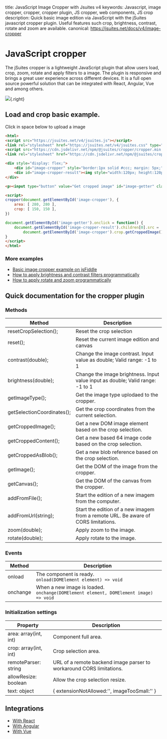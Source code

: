 title: JavaScript Image Cropper with Jsuites v4
keywords: Javascript, image cropper, cropper, cropper plugin, JS cropper, web components, JS crop
description: Quick basic image edition via JavaScript with the jSuites javascript cropper plugin. Useful features such crop, brightness, contrast, rotate and zoom are available.
canonical: https://jsuites.net/docs/v4/image-cropper

JavaScript cropper
==================

The jSuites cropper is a lightweight JavaScript plugin that allow users load, crop, zoom, rotate and apply filters to a image. The plugin is responsive and brings a great user experience across different devices. It is a full open source powerful solution that can be integrated with React, Angular, Vue and among others.

![](img/js-crop.svg){.right}

  
  

Load and crop basic example.
----------------------------

Click in space below to upload a image  

```html
<html>
<script src="https://jsuites.net/v4/jsuites.js"></script>
<link rel="stylesheet" href="https://jsuites.net/v4/jsuites.css" type="text/css" />
<script src="https://cdn.jsdelivr.net/npm/@jsuites/cropper/cropper.min.js"></script>
<link rel="stylesheet" href="https://cdn.jsdelivr.net/npm/@jsuites/cropper/cropper.min.css" type="text/css" />

<div style="display: flex;">
    <div id="image-cropper" style="border:1px solid #ccc; margin: 5px;"></div>
    <div id="image-cropper-result"><img style="width:120px; height:120px; margin: 5px;"></div>
</div>

<p><input type="button" value="Get cropped image" id="image-getter" class="jbutton dark"></p>

<script>
cropper(document.getElementById('image-cropper'), {
    area: [ 280, 280 ],
    crop: [ 150, 150 ],
})

document.getElementById('image-getter').onclick = function() {
    document.getElementById('image-cropper-result').children[0].src =
        document.getElementById('image-cropper').crop.getCroppedImage().src;
}
</script>
</html>
```

  

### More examples

* [Basic image cropper example on jsFiddle](https://jsfiddle.net/spreadsheet/1a5mts0u/)
* [How to apply brightness and contrast filters programmatically](/docs/v4/image-cropper/brightness-and-contrast-filters)
* [How to apply rotate and zoom programmatically](/docs/v4/image-cropper/rotate-and-zoom)

  
  

Quick documentation for the cropper plugin
------------------------------------------

### Methods

| Method | Description |
| --- | --- |
| resetCropSelection(); | Reset the crop selection |
| reset(); | Reset the current image edition and canvas |
| contrast(double); | Change the image contrast. Input value as double; Valid range: -1 to 1 |
| brightness(double); | Change the image brightness. Input value input as double; Valid range: -1 to 1 |
| getImageType(); | Get the image type uplodaed to the cropper. |
| getSelectionCoordinates(); | Get the crop coordinates from the current selection. |
| getCroppedImage(); | Get a new DOM image element based on the crop selection. |
| getCroppedContent(); | Get a new based 64 image code based on the crop selection. |
| getCroppedAsBlob(); | Get a new blob reference based on the crop selection. |
| getImage(); | Get the DOM of the image from the cropper. |
| getCanvas(); | Get the DOM of the canvas from the cropper. |
| addFromFile(); | Start the edition of a new imagem from the computer. |
| addFromUrl(string); | Start the edition of a new imagem from a remote URL. Be aware of CORS limitations. |
| zoom(double); | Apply zoom to the image. |
| rotate(double); | Apply rotate to the image. |

  
  

### Events

| Method | Description |
| --- | --- |
| onload | The component is ready.  <br>`onload(DOMElement element) => void` |
| onchange | When a new image is loaded.  <br>`onchange(DOMElement element, DOMElement image) => void` |

  
  

### Initialization settings

| Property | Description |
| --- | --- |
| area: array(int, int) | Component full area. |
| crop: array(int, int) | Crop selection area. |
| remoteParser: string | URL of a remote backend image parser to workaround CORS limitations. |
| allowResize: boolean | Allow the crop selection resize. |
| text: object | { extensionNotAllowed:'', imageTooSmall:'' } |

  
  
  

Integrations
------------

* [With React](/docs/v4/image-cropper/react-component)
* [With Angular](/docs/v4/image-cropper/image-cropper-angular-example)
* [With Vue](/docs/v4/image-cropper/image-cropper-vue-example)
